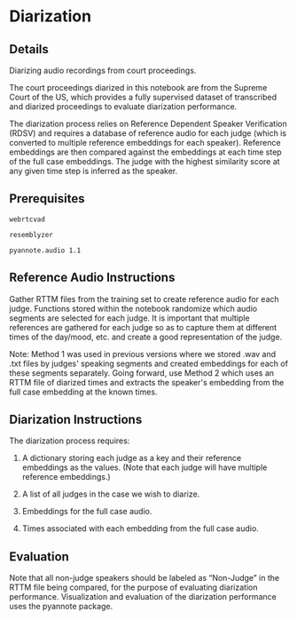 # Diarization

## Details
Diarizing audio recordings from court proceedings.

The court proceedings diarized in this notebook are from the Supreme Court of the US, which provides a fully supervised dataset of transcribed and diarized proceedings to evaluate diarization performance.

The diarization process relies on Reference Dependent Speaker Verification (RDSV) and requires a database of reference audio for each judge (which is converted to multiple reference embeddings for each speaker). Reference embeddings are then compared against the embeddings at each time step of the full case embeddings. The judge with the highest similarity score at any given time step is inferred as the speaker.

## Prerequisites

`webrtcvad`

`resemblyzer`

`pyannote.audio 1.1`

## Reference Audio Instructions

Gather RTTM files from the training set to create reference audio for each judge. Functions stored within the notebook randomize which audio segments are selected for each judge. It is important that multiple references are gathered for each judge so as to capture them at different times of the day/mood, etc. and create a good representation of the judge.

Note: Method 1 was used in previous versions where we stored .wav and .txt files by judges' speaking segments and created embeddings for each of these segments separately. Going forward, use Method 2 which uses an RTTM file of diarized times and extracts the speaker's embedding from the full case embedding at the known times.

## Diarization Instructions

The diarization process requires:

1) A dictionary storing each judge as a key and their reference embeddings as the values. (Note that each judge will have multiple reference embeddings.)

2) A list of all judges in the case we wish to diarize.

3) Embeddings for the full case audio.

4) Times associated with each embedding from the full case audio.

## Evaluation

Note that all non-judge speakers should be labeled as “Non-Judge” in the RTTM file being compared, for the purpose of evaluating diarization performance. Visualization and evaluation of the diarization performance uses the pyannote package. 

